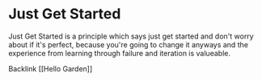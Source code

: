 # Just Get Started

Just Get Started is a principle which says just get started and don't worry about if it's perfect, because you're going to change it anyways and the experience from learning through failure and iteration is valueable.

Backlink [[Hello Garden]]